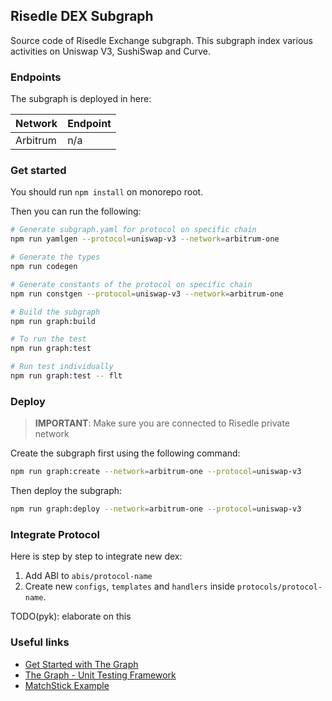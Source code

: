 ## Risedle DEX Subgraph

Source code of Risedle Exchange subgraph. This subgraph index various
activities on Uniswap V3, SushiSwap and Curve.

### Endpoints

The subgraph is deployed in here:

| Network  | Endpoint |
| -------- | -------- |
| Arbitrum | n/a      |

### Get started

You should run `npm install` on monorepo root.

Then you can run the following:

```sh
# Generate subgraph.yaml for protocol on specific chain
npm run yamlgen --protocol=uniswap-v3 --network=arbitrum-one

# Generate the types
npm run codegen

# Generate constants of the protocol on specific chain
npm run constgen --protocol=uniswap-v3 --network=arbitrum-one

# Build the subgraph
npm run graph:build

# To run the test
npm run graph:test

# Run test individually
npm run graph:test -- flt
```

### Deploy

> **IMPORTANT**: Make sure you are connected to Risedle private network

Create the subgraph first using the following command:

```sh
npm run graph:create --network=arbitrum-one --protocol=uniswap-v3
```

Then deploy the subgraph:

```sh
npm run graph:deploy --network=arbitrum-one --protocol=uniswap-v3
```

### Integrate Protocol

Here is step by step to integrate new dex:

1. Add ABI to `abis/protocol-name`
2. Create new `configs`, `templates` and `handlers` inside
   `protocols/protocol-name`.

TODO(pyk): elaborate on this

### Useful links

-   [Get Started with The Graph](https://thegraph.com/docs/en/)
-   [The Graph - Unit Testing Framework](https://thegraph.com/docs/en/developer/matchstick/)
-   [MatchStick Example](https://github.com/LimeChain/demo-subgraph#readme)

```

```

